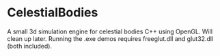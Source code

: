 # CelestialBodies
A small 3d simulation engine for celestial bodies C++ using OpenGL. Will clean up later.
Running the .exe demos requires freeglut.dll and glut32.dll (both included).
